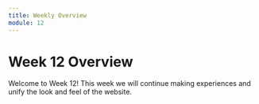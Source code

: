 ```yaml
---
title: Weekly Overview
module: 12
---
```


# Week 12 Overview

Welcome to Week 12!  This week we will continue making experiences and unify the look and feel of the website.

